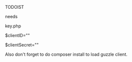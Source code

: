 TODOIST

needs

key.php

$clientID=""

$clientSecret=""

Also don't forget to do composer install to load guzzle client.